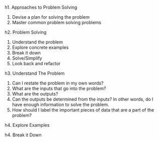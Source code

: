 
h1. Approaches to Problem Solving


1. Devise a plan for solving the problem
2. Master common problem solving problems


h2. Problem Solving
1. Understand the problem
2. Explore concrete examples
3. Break it down
4. Solve/Simplify
5. Look back and refactor


h3. Understand The Problem
1. Can I restate the problem in my own words?
2. What are the inputs that go into the problem?
3. What are the outputs?
4. Can the outputs be determined from the inputs? In other words, do I have enough information to solve the problem.
5. How should I label the important pieces of data that are a part of the problem?

h4. Explore Examples


h4. Break it Down